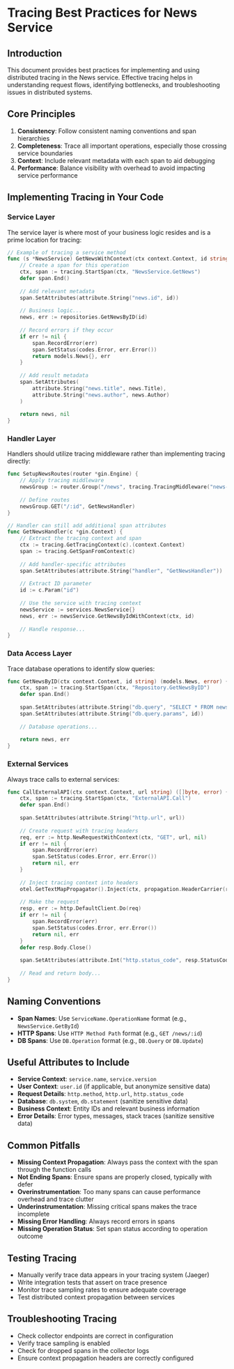 # Tracing Best Practices for News Service

## Introduction

This document provides best practices for implementing and using distributed tracing in the News service. Effective tracing helps in understanding request flows, identifying bottlenecks, and troubleshooting issues in distributed systems.

## Core Principles

1. **Consistency**: Follow consistent naming conventions and span hierarchies
2. **Completeness**: Trace all important operations, especially those crossing service boundaries
3. **Context**: Include relevant metadata with each span to aid debugging
4. **Performance**: Balance visibility with overhead to avoid impacting service performance

## Implementing Tracing in Your Code

### Service Layer

The service layer is where most of your business logic resides and is a prime location for tracing:

```go
// Example of tracing a service method
func (s *NewsService) GetNewsWithContext(ctx context.Context, id string) (models.News, error) {
    // Create a span for this operation
    ctx, span := tracing.StartSpan(ctx, "NewsService.GetNews")
    defer span.End()
    
    // Add relevant metadata
    span.SetAttributes(attribute.String("news.id", id))
    
    // Business logic...
    news, err := repositories.GetNewsByID(id)
    
    // Record errors if they occur
    if err != nil {
        span.RecordError(err)
        span.SetStatus(codes.Error, err.Error())
        return models.News{}, err
    }
    
    // Add result metadata
    span.SetAttributes(
        attribute.String("news.title", news.Title),
        attribute.String("news.author", news.Author)
    )
    
    return news, nil
}
```

### Handler Layer

Handlers should utilize tracing middleware rather than implementing tracing directly:

```go
func SetupNewsRoutes(router *gin.Engine) {
    // Apply tracing middleware
    newsGroup := router.Group("/news", tracing.TracingMiddleware("news-service"))
    
    // Define routes
    newsGroup.GET("/:id", GetNewsHandler)
}

// Handler can still add additional span attributes
func GetNewsHandler(c *gin.Context) {
    // Extract the tracing context and span
    ctx := tracing.GetTracingContext(c).(context.Context)
    span := tracing.GetSpanFromContext(c)
    
    // Add handler-specific attributes
    span.SetAttributes(attribute.String("handler", "GetNewsHandler"))
    
    // Extract ID parameter
    id := c.Param("id")
    
    // Use the service with tracing context
    newsService := services.NewsService{}
    news, err := newsService.GetNewsByIdWithContext(ctx, id)
    
    // Handle response...
}
```

### Data Access Layer

Trace database operations to identify slow queries:

```go
func GetNewsByID(ctx context.Context, id string) (models.News, error) {
    ctx, span := tracing.StartSpan(ctx, "Repository.GetNewsByID")
    defer span.End()
    
    span.SetAttributes(attribute.String("db.query", "SELECT * FROM news WHERE id = ?"))
    span.SetAttributes(attribute.String("db.query.params", id))
    
    // Database operations...
    
    return news, err
}
```

### External Services

Always trace calls to external services:

```go
func CallExternalAPI(ctx context.Context, url string) ([]byte, error) {
    ctx, span := tracing.StartSpan(ctx, "ExternalAPI.Call")
    defer span.End()
    
    span.SetAttributes(attribute.String("http.url", url))
    
    // Create request with tracing headers
    req, err := http.NewRequestWithContext(ctx, "GET", url, nil)
    if err != nil {
        span.RecordError(err)
        span.SetStatus(codes.Error, err.Error())
        return nil, err
    }
    
    // Inject tracing context into headers
    otel.GetTextMapPropagator().Inject(ctx, propagation.HeaderCarrier(req.Header))
    
    // Make the request
    resp, err := http.DefaultClient.Do(req)
    if err != nil {
        span.RecordError(err)
        span.SetStatus(codes.Error, err.Error())
        return nil, err
    }
    defer resp.Body.Close()
    
    span.SetAttributes(attribute.Int("http.status_code", resp.StatusCode))
    
    // Read and return body...
}
```

## Naming Conventions

- **Span Names**: Use `ServiceName.OperationName` format (e.g., `NewsService.GetById`)
- **HTTP Spans**: Use `HTTP Method Path` format (e.g., `GET /news/:id`)
- **DB Spans**: Use `DB.Operation` format (e.g., `DB.Query` or `DB.Update`)

## Useful Attributes to Include

- **Service Context**: `service.name`, `service.version`
- **User Context**: `user.id` (if applicable, but anonymize sensitive data)
- **Request Details**: `http.method`, `http.url`, `http.status_code`
- **Database**: `db.system`, `db.statement` (sanitize sensitive data)
- **Business Context**: Entity IDs and relevant business information
- **Error Details**: Error types, messages, stack traces (sanitize sensitive data)

## Common Pitfalls

- **Missing Context Propagation**: Always pass the context with the span through the function calls
- **Not Ending Spans**: Ensure spans are properly closed, typically with defer
- **Overinstrumentation**: Too many spans can cause performance overhead and trace clutter
- **Underinstrumentation**: Missing critical spans makes the trace incomplete
- **Missing Error Handling**: Always record errors in spans
- **Missing Operation Status**: Set span status according to operation outcome

## Testing Tracing

- Manually verify trace data appears in your tracing system (Jaeger)
- Write integration tests that assert on trace presence
- Monitor trace sampling rates to ensure adequate coverage
- Test distributed context propagation between services

## Troubleshooting Tracing

- Check collector endpoints are correct in configuration
- Verify trace sampling is enabled
- Check for dropped spans in the collector logs
- Ensure context propagation headers are correctly configured